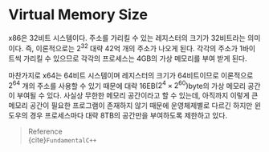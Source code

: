 # Virtual Memory Size
x86은 32비트 시스템이다. 주소를 가리킬 수 있는 레지스터의 크기가 32비트라는 의미이다. 즉, 이론적으로는 $2^{32}$ 대략 42억 개의 주소가 나오게 된다. 각각의 주소가 1바이트씩 가리킬 수 있으므로 각각의 프로세스는 4GB의 가상 메모리를 부여 받게 된다. 

마찬가지로 x64는 64비트 시스템이며 레지스터의 크기가 64비트이므로 이론적으로 $2^{64}$ 개의 주소를 사용할 수 있기 때문에 대략 16EB$(2^4 \times 2^{60})$byte의 가상 메모리 공간이 부여될 수 있다. 사실상 무한한 메모리 공간이라고 할 수 있는데, 아직까지 이렇게 큰 메모리 공간이 필요한 프로그램이 존재하지 않기 때문에 운영체제별로 다르긴 하지만 윈도우의 경우 프로세스마다 대략 8TB의 공간만을 부여하도록 제한하고 있다. 

> Reference  
> {cite}`FundamentalC++`   
